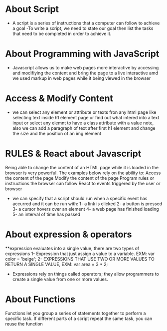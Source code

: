 # About Script
- A script is a series of instructions that a computer can follow to achieve a goal
-To write a script, we need to state our goal then list the tasks that need to be completed in order to achieve it. 

# About Programming with JavaScript
- Javascript allows us to make web pages more interactive by accessing and modifiying the content and bring the page to a live interactive amd we used markup in web pages while it being viewed in the browser


# Access & Modify Content
- we can select any element or attribute or texts fron any html page like selecting text inside h1 element page or find out what intered into a text input or select any elemnt to have a class attribute with a value note, also we can add a paragraph of text after first h1 element and change the size and the position of an img element


# RULES & React about Javascript
Being able to change the content of an HTML page while it is loaded in the browser is very powerful. The examples below rely on the ability to: 
Access the content of the page Modify the content of the page Program rules or instructions the browser can follow React to events triggered by the user or browser
- we can specify that a script should run when a specific event has accurred and it can be run with:
1- a link is clicked
2- a button is pressed
3- a cursor hovers over an element
4- a web page has finished loading
5- an interval of time has passed


# About expression & operators
**expression evaluates into a single value, there are two types of expressions
1- Expression that just assign a value to a variable. EXM: var color = 'beige';
2- EXPRESSIONS THAT USE TWO OR MORE VALUES TO RETURN A SINGLE VALUE, EXM: var area = 3 * 2;
- Expressions rely on things called operators; they allow programmers to create a single value from one or more values. 

# About Functions
Functions let you group a series of statements together to perform a specific task. If different parts of a script repeat the same task, you can reuse the function 








